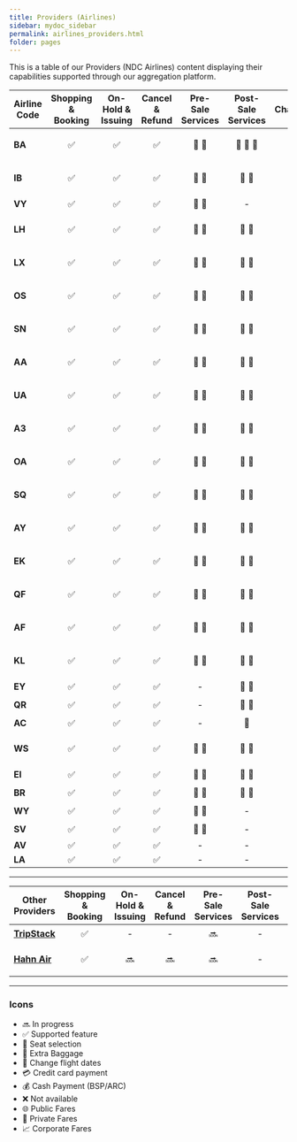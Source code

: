 ```yaml
---
title: Providers (Airlines)
sidebar: mydoc_sidebar
permalink: airlines_providers.html
folder: pages
---
```


This is a table of our Providers (NDC Airlines) content displaying their capabilities supported through our aggregation platform.

| Airline Code  | Shopping & Booking | On-Hold & Issuing | Cancel & Refund | Pre-Sale Services | Post-Sale Services | Changes | FQTV Card | Fare Types | FoP | Status |
| ------------- |:-:|:-:|:-:|:-:|:-:|:-:|:-:|:-:|:-:|:-:|
| **BA**        | :white_check_mark: | :white_check_mark: | :white_check_mark: | :seat: :baggage_claim: | :seat: :baggage_claim: :fork_and_knife: | :date: | :white_check_mark: | :globe_with_meridians: :closed_lock_with_key: :chart_with_upwards_trend: | :moneybag: :credit_card: | <span style="color:green">**Live**</span> |
| **IB**        | :white_check_mark: | :white_check_mark: | :white_check_mark: | :seat: :baggage_claim: | :seat: :baggage_claim: | :date: | :white_check_mark: | :globe_with_meridians: :closed_lock_with_key: :chart_with_upwards_trend: | :moneybag: :credit_card: | <span style="color:green">**Live**</span> |
| **VY**        | :white_check_mark: | :white_check_mark: | :white_check_mark: | :seat: :baggage_claim: | \- | \- | \- | :globe_with_meridians: | :credit_card: | <span style="color:green">**Live**</span> |
| **LH**        | :white_check_mark: | :white_check_mark: | :white_check_mark: | :seat: :baggage_claim: | :seat: :baggage_claim: | :date: | :white_check_mark: | :globe_with_meridians: :closed_lock_with_key: :chart_with_upwards_trend: | :moneybag: :credit_card: | <span style="color:green">**Live**</span> | 
| **LX**        | :white_check_mark: | :white_check_mark: | :white_check_mark: | :seat: :baggage_claim: | :seat: :baggage_claim: | :date: | :white_check_mark: | :globe_with_meridians: :closed_lock_with_key: :chart_with_upwards_trend: | :moneybag: :credit_card: | <span style="color:green">**Live**</span> | 
| **OS**        | :white_check_mark: | :white_check_mark: | :white_check_mark: | :seat: :baggage_claim: | :seat: :baggage_claim: | :date: | :white_check_mark: | :globe_with_meridians: :closed_lock_with_key: :chart_with_upwards_trend: | :moneybag: :credit_card: | <span style="color:green">**Live**</span> | 
| **SN**        | :white_check_mark: | :white_check_mark: | :white_check_mark: | :seat: :baggage_claim: | :seat: :baggage_claim: | :date: | :white_check_mark: | :globe_with_meridians: :closed_lock_with_key: :chart_with_upwards_trend: |  :moneybag: :credit_card: | <span style="color:green">**Live**</span> | 
| **AA**        | :white_check_mark: | :white_check_mark: | :white_check_mark: | :seat: :baggage_claim: | :seat: :baggage_claim: | :date: | :white_check_mark: | :globe_with_meridians: :closed_lock_with_key: :chart_with_upwards_trend: |  :moneybag: :credit_card: | <span style="color:green">**Live**</span> | 
| **UA**        | :white_check_mark: | :white_check_mark: | :white_check_mark: | :seat: :baggage_claim: | :seat: :baggage_claim: | :date: | :white_check_mark: | :globe_with_meridians: :closed_lock_with_key: :chart_with_upwards_trend: |  :moneybag: :credit_card: | <span style="color:green">**Live**</span> | 
| **A3**        | :white_check_mark: | :white_check_mark: | :white_check_mark: | :seat: :baggage_claim: | :seat: :baggage_claim: | :date: | :white_check_mark: | :globe_with_meridians: :closed_lock_with_key: :chart_with_upwards_trend: | :moneybag: :credit_card: | <span style="color:green">**Live**</span> | 
| **OA**        | :white_check_mark: | :white_check_mark: | :white_check_mark: | :seat: :baggage_claim: | :seat: :baggage_claim: | :date: | :white_check_mark: | :globe_with_meridians: :closed_lock_with_key: :chart_with_upwards_trend: | :moneybag: :credit_card: | <span style="color:green">**Live**</span> | 
| **SQ**        | :white_check_mark: | :white_check_mark: | :white_check_mark: | :seat: :baggage_claim: | :seat: :baggage_claim: | :date: | :white_check_mark: | :globe_with_meridians: :closed_lock_with_key: :chart_with_upwards_trend: | :moneybag: :credit_card: | <span style="color:green">**Live**</span> |
| **AY**        | :white_check_mark: | :white_check_mark: | :white_check_mark: | :seat: :baggage_claim: | :seat: :baggage_claim: | :date: | :white_check_mark: | :globe_with_meridians: :closed_lock_with_key: :chart_with_upwards_trend: | :moneybag: :credit_card: | <span style="color:green">**Cert**</span> |
| **EK**        | :white_check_mark: | :white_check_mark: | :white_check_mark: | :seat: :baggage_claim: | :seat: :baggage_claim: | :date: | :white_check_mark: | :globe_with_meridians: :closed_lock_with_key: :chart_with_upwards_trend: | :moneybag: :credit_card: | <span style="color:green">**Live**</span> |
| **QF**        | :white_check_mark: | :white_check_mark: | :white_check_mark: | :seat: :baggage_claim: | :seat: :baggage_claim: | :date: | :white_check_mark: | :globe_with_meridians: :closed_lock_with_key: :chart_with_upwards_trend: | :moneybag: :credit_card: | <span style="color:orange">**Cert**</span> |
| **AF**        | :white_check_mark: | :white_check_mark: | :white_check_mark: | :seat: :baggage_claim: | :seat: :baggage_claim: | \- | \- | :globe_with_meridians: | :moneybag: :credit_card: |  <span style="color:orange">**Cert**</span> |
| **KL**        | :white_check_mark: | :white_check_mark: | :white_check_mark: | :seat: :baggage_claim: | :seat: :baggage_claim: | \- | \- | :globe_with_meridians: | :moneybag: :credit_card: |  <span style="color:orange">**Cert**</span> |
| **EY**        | :white_check_mark: | :white_check_mark: | :white_check_mark: | \- | :seat: :baggage_claim: | \- | \- | :globe_with_meridians: | :moneybag: |  <span style="color:orange">**Cert**</span> |
| **QR**        | :white_check_mark: | :white_check_mark: | :white_check_mark: | \- | :seat: :baggage_claim: | \- | \- | :globe_with_meridians: | :moneybag: |  Implem. |
| **AC**        | :white_check_mark: | :white_check_mark: | :white_check_mark: | \- | :seat: | \- | \- | :globe_with_meridians: | :moneybag: |  <span style="color:orange">**Cert**</span> |
| **WS**        | :white_check_mark: | :white_check_mark: | :white_check_mark: | :seat: :baggage_claim: | :seat: :baggage_claim: | :date: | :white_check_mark: | :globe_with_meridians: :closed_lock_with_key: :chart_with_upwards_trend: | :moneybag: :credit_card: | Implem. |
| **EI**        | :white_check_mark: | :white_check_mark: | :white_check_mark: | :seat: :baggage_claim: | :seat: :baggage_claim: | \- | \- | :globe_with_meridians: | :credit_card: | <span style="color:red">**Hold**</span> |
| **BR**        | :white_check_mark: | :white_check_mark: | :white_check_mark: | :seat: :baggage_claim: | :seat: :baggage_claim: | \- | \- | :globe_with_meridians: | :credit_card: | Implem. |
| **WY**        | :white_check_mark: | :white_check_mark: | :white_check_mark: | :seat: :baggage_claim: | \- | \- | \- | :globe_with_meridians: | :credit_card: | Implem. |
| **SV**        | :white_check_mark: | :white_check_mark: | :white_check_mark: | :seat: :baggage_claim: | \- | \- | \- | :globe_with_meridians: | :credit_card: | Implem. |
| **AV**        | :white_check_mark: | :white_check_mark: | :white_check_mark: | \- | \- | \- | \- | :globe_with_meridians: | \- |  Implem. |
| **LA**        | :white_check_mark: | :white_check_mark: | :white_check_mark: | \- | \- | \- | \- | :globe_with_meridians: | \- |  Implem. |

---

| Other Providers                                          | Shopping & Booking | On-Hold & Issuing | Cancel & Refund | Pre-Sale Services | Post-Sale Services | Changes | FQTV Card |       Fare Types       |           FoP            |
| -------------------------------------------------------- | :----------------: | :---------------: | :-------------: | :---------------: | :----------------: | :-----: | :-------: | :--------------------: | :----------------------: |
| [**TripStack**](https://www.tripstack.com/products/lcc/) | :white_check_mark: |         -         |        -        |      :soon:       |         -          |    -    |     -     | :globe_with_meridians: |      :credit_card:       |
| [**Hahn Air**](https://www.hahnair.com/en)               | :white_check_mark: |      :soon:       |     :soon:      |      :soon:       |         -          |    -    |     -     | :globe_with_meridians: | :moneybag: :credit_card: |

---

### Icons

- :soon: In progress
- :white_check_mark: Supported feature
- :seat: Seat selection
- :baggage_claim: Extra Baggage
- :date: Change flight dates
- :credit_card: Credit card payment
- :moneybag: Cash Payment (BSP/ARC)
- :x: Not available
- :globe_with_meridians: Public Fares
- :closed_lock_with_key: Private Fares
- :chart_with_upwards_trend: Corporate Fares
